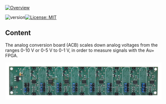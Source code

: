<a href="https://mufpga.github.io/"><img src="https://raw.githubusercontent.com/mufpga/mufpga.github.io/main/img/logo_title.png" alt="Overview"/>

</a>

![version](https://img.shields.io/badge/version-3.1.0-blue)[![License: MIT](https://img.shields.io/badge/License-MIT-blue.svg)](https://opensource.org/licenses/MIT)


## Content

The analog conversion board (ACB) scales down analog voltages from the ranges 0-10 V or 0-5 V to 0-1 V, in order to measure signals with the Au+ FPGA.

![ACB](ACB_soldered.jpg)
